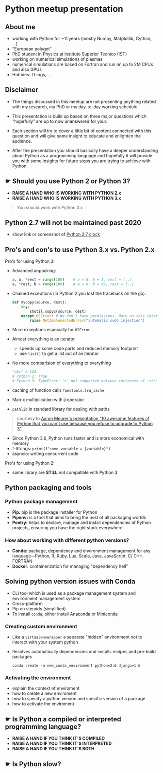 <!--
TODO: move this file to the corresponding meetup folder
-->
# Python meetup presentation

## About me

- working with Python for ~11 years (mostly Numpy, Matplotlib, Cython, ...)
- "European polygot"
- PhD student in Physics at Instituto Superior Tecnico (IST)
- working on numerical simulations of plasmas
- numerical simulations are based on Fortran and run on up to 2M CPUs and
also GPUs
- Hobbies: Things, ...

## Disclaimer

- The things discussed in this meetup are not presenting anything related with
my research, my PhD or my day-to-day working schedule.

- This presentation is build up based on three major questions which
"hopefully" are up to now unanswered for your.

- Each section will try to cover a little bit of content connected with this
question and will give some insight to educate and enlighten the audience.

- After the presentation you should basically have a deeper understanding
about Python as a programming language and hopefully it will provide you with
some insights for future steps you are trying to achieve with Python.

## ☛ __Should you use Python 2 or Python 3?__

- **RAISE A HAND WHO IS WORKING WITH PYTHON 2.x**
- **RAISE A HAND WHO IS WORKING WITH PYTHON 3.x**

> You should work with Python 3.x

## Python 2.7 will not be maintained past 2020

- show link or screenshot of [Python 2.7 clock](https://pythonclock.org/)

## Pro's and con's to use Python 3.x vs. Python 2.x

Pro's for using Python 3:

- Advanced unpacking:

  ```python
  a, b, *rest = range(100)    # a = 0, b = 1, rest = [..]
  a, *rest, b = range(100)    # a = 0, b = 99, rest = [..]
  ```

- Chained exceptions (in Python 2 you lost the traceback on the go):

  ```python
  def mycopy(source, dest):
      try:
          shutil.copy2(source, dest)
      except OSError: # We don't have permissions. More on this later
          raise NotImplementedError("automatic sudo injection")
  ```

- More exceptions especially for `OSError`
- Almost everything is an iterator
  - speeds up some code parts and reduced memory footprint
  - use `list()` to get a list out of an iterator
- No more comparision of everything to everything

  ```python
  "abc" > 123
  # Python 2: True
  # Python 3: TypeError: '>' not supported between instances of 'str' and 'int'
  ```

- caching of function calls `functools.lru_cache`
- Matrix multiplication with `@` operator
- `pathlib` in standard library for dealing with paths

> courtesy to [
> Aaron Meurer's presentation "10 awesome features of Python that you can't use
> because you refuse to upgrade to Python 3"](
> https://www.asmeurer.com/python3-presentation/slides.html)

- Since Python 3.6, Python runs faster and is more economical with memory
- f-Strings: `print(f"some variable = {variable}")`
- asyncio: writing concurrent code

Pro's for using Python 2:

- some library are **STILL** not compatible with Python 3

## Python packaging and tools

### Python package management

- **Pip:** pip is the package installer for Python
- **Pipenv:** is a tool that aims to bring the best of all packaging worlds
- **Poetry:** helps to declare, manage and install dependencies of Python
  projects, ensuring you have the right stack everywhere

### How about working with different python versions?

- **Conda:** package, dependency and environment management for any
  language—Python, R, Ruby, Lua, Scala, Java, JavaScript, C/ C++, FORTRAN
- **Docker:** containerization for managing "dependency hell"

## Solving python version issues with Conda

- CLI tool which is used as a package management system and environment
  management system
- Cross-platform
- Pip on steroids (simplified)
- To install `conda`, either install
  [Anaconda](https://www.anaconda.com/distribution/) or
  [Miniconda](https://docs.conda.io/en/latest/miniconda.html)

### Creating custom environment

- Like a `virtualenvwrapper` a separate "hidden" environment not to interact
  with your system python
- Resolves automatically dependencies and installs recipes and pre-build
  packages

  ```shell
  conda create -n new_conda_environment python=2.6 django=1.6
  ```

### Activating the environment

- explain the context of enviroment
- how to create a new enviroment
- how to specify a python version and specific version of a package
- how to activate the enviroment

## ☛ __Is Python a compiled or interpreted programming language?__

- **RAISE A HAND IF YOU THINK IT'S COMPILED**
- **RAISE A HAND IF YOU THINK IT'S INTERPRETED**
- **RAISE A HAND IF YOU THINK IT'S BOTH**

## ☛ __Is Python slow?__